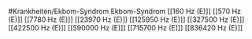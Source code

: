 #Krankheiten/Ekbom-Syndrom
Ekbom-Syndrom
[[160 Hz (E)]]
[[570 Hz (E)]]
[[7780 Hz (E)]]
[[23970 Hz (E)]]
[[125950 Hz (E)]]
[[327500 Hz (E)]]
[[422500 Hz (E)]]
[[590000 Hz (E)]]
[[715700 Hz (E)]]
[[836420 Hz (E)]]